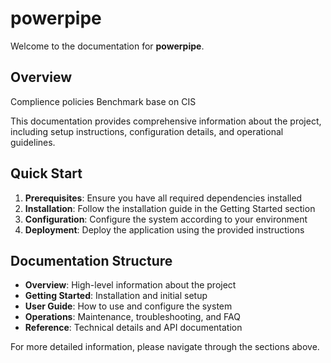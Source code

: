 # powerpipe

Welcome to the documentation for **powerpipe**.

## Overview

Complience policies Benchmark base on CIS

This documentation provides comprehensive information about the project, including setup instructions, configuration details, and operational guidelines.

## Quick Start

1. **Prerequisites**: Ensure you have all required dependencies installed
2. **Installation**: Follow the installation guide in the Getting Started section
3. **Configuration**: Configure the system according to your environment
4. **Deployment**: Deploy the application using the provided instructions

## Documentation Structure

- **Overview**: High-level information about the project
- **Getting Started**: Installation and initial setup
- **User Guide**: How to use and configure the system
- **Operations**: Maintenance, troubleshooting, and FAQ
- **Reference**: Technical details and API documentation

For more detailed information, please navigate through the sections above. 